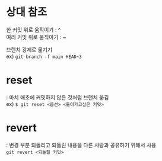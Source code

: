 # 상대 참조  

한 커밋 위로 움직이기 : ^  
여러 커밋 위로 움직이기 : ~<num>  
  
브랜치 강제로 옮기기  
ex) `git branch -f main HEAD~3`  
  
  

# reset  
  : 마치 애초에 커밋하지 않은 것처럼 브랜치 옮김  
  ex) `$ git reset <옵션> <돌아가고싶은 커밋>`
# revert
  : 변경 부분 되돌리고 되돌린 내용을 다른 사람과 공유하기 위해서 사용  
  `git revert <되돌릴 커밋> `
  
